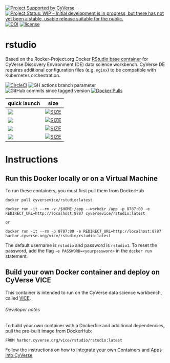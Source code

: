 [![Project Supported by CyVerse](https://de.cyverse.org/Powered-By-CyVerse-blue.svg)](https://learning.cyverse.org/projects/vice/en/latest/)  [![Project Status: WIP – Initial development is in progress, but there has not yet been a stable, usable release suitable for the public.](https://www.repostatus.org/badges/latest/wip.svg)](https://www.repostatus.org/#wip) [![DOI](https://zenodo.org/badge/DOI/10.5281/zenodo.4540326.svg)](https://doi.org/10.5281/zenodo.4540326) [![license](https://img.shields.io/badge/license-GPLv2-blue.svg)](https://opensource.org/licenses/GPL-2.0)

# rstudio

Based on the Rocker-Project.org Docker [RStudio base container](https://hub.docker.com/r/rocker/r-base) for CyVerse Discovery Environment (DE) data science workbench. CyVerse DE requires additional configuration files (e.g. `nginx`) to be compatible with Kubernetes orchestration.

[![CircleCI](https://circleci.com/gh/cyverse-vice/rstudio.svg?style=svg)](https://circleci.com/gh/cyverse-vice/rstudio) ![GH actions branch parameter](https://github.com/github/docs/actions/workflows/main.yml/badge.svg?branch=main) ![GitHub commits since tagged version](https://img.shields.io/github/commits-since/cyverse-vice/rstudio/latest/main?style=flat-squa/v/) [![Docker Pulls](https://img.shields.io/docker/pulls/cyversevice/rstudio?color=blue&logo=docker&logoColor=white)](https://hub.docker.com/r/cyversevice/rstudio) 

quick launch | size | 
------------ | ---- | 
<a href="https://de.cyverse.org/apps/de/3548f43a-bed1-11e9-af16-008cfa5ae621/launch?quick-launch-id=81b187d6-cc94-4c53-81b5-f09f31c9c8ba" target="_blank"><img src="https://img.shields.io/badge/Rstudio-latest-blue?style=plastic&logo=rstudio"></a> | [![SIZE](https://img.shields.io/docker/image-size/cyversevice/rstudio/latest.svg)](https://img.shields.io/docker/image-size/cyversevice/rstudio/latest)
<a href="https://de.cyverse.org/apps/de/15c46f9e-bb1a-11eb-97db-008cfa5ae621/launch?quick-launch-id=758ace16-7629-4d11-a78d-a77666832c1d" target="_blank"><img src="https://img.shields.io/badge/Rstudio-4.0.5-blue?style=plastic&logo=rstudio"></a> | [![SIZE](https://img.shields.io/docker/image-size/cyversevice/rstudio/4.0.5.svg)](https://img.shields.io/docker/image-size/cyversevice/rstudio/4.0.5)
<a href="https://de.cyverse.org/apps/de/01d05704-a784-11eb-98a3-008cfa5ae621/launch?quick-launch-id=5a1cc90c-9139-4c9f-838f-0c101392d1cf" target="_blank"><img src="https://img.shields.io/badge/Rstudio-4.0.0ubuntu18.04-blue?style=plastic&logo=rstudio"></a> | [![SIZE](https://img.shields.io/docker/image-size/cyversevice/rstudio/4.0.0-ubuntu18.04.svg)](https://img.shields.io/docker/image-size/cyversevice/rstudio-verse/4.0.0-ubuntu18.04) | [![Docker Pulls](https://img.shields.io/docker/pulls/cyversevice/rstudio?color=blue&logo=docker&logoColor=white)](https://hub.docker.com/r/cyversevice/rstudio)
<a href="https://de.cyverse.org/apps/de/a8b21a2c-e6f4-11ea-844a-008cfa5ae621/launch?quick-launch-id=dc645017-b1a8-451e-a99c-9030a4bc24e1" target="_blank"><img src="https://img.shields.io/badge/Rstudio-3.6.3-blue?style=plastic&logo=rstudio"></a> | [![SIZE](https://img.shields.io/docker/image-size/cyversevice/rstudio/3.6.3.svg)](https://img.shields.io/docker/image-size/cyversevice/rstudio/3.6.3) 

# Instructions

## Run this Docker locally or on a Virtual Machine

To run these containers, you must first pull them from DockerHub

```
docker pull cyversevice/rstudio:latest
```

```
docker run -it --rm -v /$HOME:/app --workdir /app -p 8787:80 -e REDIRECT_URL=http://localhost:8787 cyversevice/rstudio:latest

or

docker run -it --rm -p 8787:80 -e REDIRECT_URL=http://localhost:8787 harbor.cyverse.org/vice/rstudio/rstudio:latest
```

The default username is `rstudio` and password is `rstudio1`. To reset the password, add the flag `-e PASSWORD=<yourpassword>` in the `docker run` statement.

## Build your own Docker container and deploy on CyVerse VICE

This container is intended to run on the CyVerse data science workbench, called [VICE]([https://cyverse-visual-interactive-computing-environment.readthedocs-hosted.com/en/latest/index.html](https://learning.cyverse.org/de/using_apps/#advanced-features-in-the-discovery-environment)). 

###### Developer notes

To build your own container with a Dockerfile and additional dependencies, pull the pre-built image from DockerHub:

```
FROM harbor.cyverse.org/vice/rstudio/rstudio:latest
```

Follow the instructions on how to [Integrate your own Containers and Apps into CyVerse](https://learning.cyverse.org/de/create_apps/)
